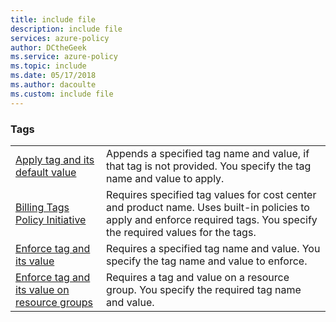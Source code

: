 ```yaml
---
title: include file
description: include file
services: azure-policy
author: DCtheGeek
ms.service: azure-policy
ms.topic: include
ms.date: 05/17/2018
ms.author: dacoulte
ms.custom: include file
---
```


### Tags

|  |  |
|---------|---------|
| [Apply tag and its default value](../articles/azure-policy/scripts/apply-tag-def-val.md) | Appends a specified tag name and value, if that tag is not provided. You specify the tag name and value to apply.  |
| [Billing Tags Policy Initiative](../articles/azure-policy/scripts/billing-tags-policy-init.md) | Requires specified tag values for cost center and product name. Uses built-in policies to apply and enforce required tags. You specify the required values for the tags.  |
| [Enforce tag and its value](../articles/azure-policy/scripts/enforce-tag-val.md) | Requires a specified tag name and value. You specify the tag name and value to enforce.  |
| [Enforce tag and its value on resource groups](../articles/azure-policy/scripts/enforce-tag-rg.md) | Requires a tag and value on a resource group. You specify the required tag name and value.  |